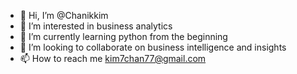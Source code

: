 - 👋 Hi, I’m @Chanikkim
- 👀 I’m interested in business analytics
- 🌱 I’m currently learning python from the beginning
- 💞️ I’m looking to collaborate on business intelligence and insights
- 📫 How to reach me kim7chan77@gmail.com

<!---
Chanikkim/Chanikkim is a ✨ special ✨ repository because its `README.md` (this file) appears on your GitHub profile.
You can click the Preview link to take a look at your changes.
--->
